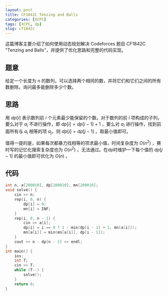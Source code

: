 ```yaml
---
layout: post
title: CF1842C Tenzing and Balls
categories: [XCPC]
tags: [XCPC, dp]
slug: cf1842c
---
```


这篇博客主要介绍了如何使用动态规划解决 Codeforces 题目 CF1842C "Tenzing and Balls"，并提供了优化思路和完整的代码实现。

## 题意

给定一个长度为 ${n}$ 的数列，可以选择两个相同的数，并将它们和它们之间的所有数删除。询问最多能删除多少个数。

## 思路

用 $dp[i]$ 表示数列前 $i$ 个元素最少能保留的个数。对于数列的前 $i$ 项构成的子列，要么对于 $a_i$ 不进行操作，即 $dp[i]=dp[i-1]+1$ ，要么对 $a_i$ 进行操作，找到前面所有与 $a_i$ 相等的项 $a_j$，则 $dp[i]=dp[j-1]$ 。取最小值即可。

值得一提的是，如果每次都暴力找相等的项求最小值，时间复杂度为 $O(n^2)$ ，赛时写的记忆化搜索复杂度也为 $O(n^2)$ ，无法通过。在dp时维护一下每个值的 $dp[j-1]$ 的最小值即可优化为 $O(n)$ 。

## 代码

```cpp
int n, a[200010], dp[200010], mn[200010];
void solve() {
    cin >> n;
    rep(i, 0, n) {
        dp[i] = 0;
        mn[i] = INF;
    }
    rep(i, 0, n - 1) {
        cin >> a[i];
        dp[i] = i == 0 ? 1 : min(dp[i - 1] + 1, mn[a[i]]);
        mn[a[i]] = min(mn[a[i]], dp[i - 1]);
    }
    cout << n - dp[n - 1] << endl;
}
int main() {
    ios;
    int T;
    cin >> T;
    while (T--) {
        solve();
    }
    return 0;
}
```
